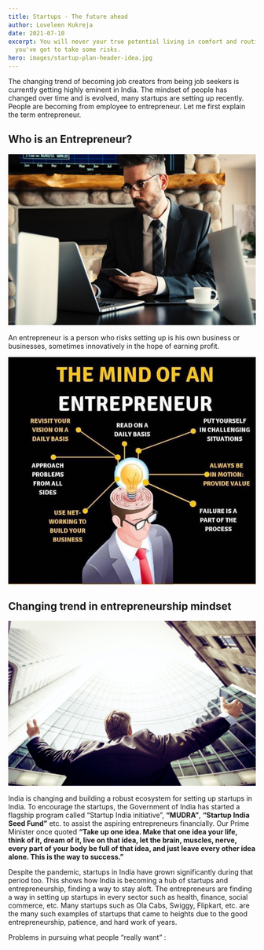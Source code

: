 ```yaml
---
title: Startups - The future ahead
author: Loveleen Kukreja
date: 2021-07-10
excerpt: You will never your true potential living in comfort and routine,
  you've got to take some risks.
hero: images/startup-plan-header-idea.jpg
---
```

The changing trend of becoming job creators from being job seekers is currently getting highly eminent in India. The mindset of people has changed over time and is evolved, many startups are setting up recently. People are becoming from employee to entrepreneur. Let me first explain the term entrepreneur.

## Who is an Entrepreneur?

![An entrepreneur in a formal attire](images/entrepreneur-man-in-formal-attire.jpg "An entrepreneur in a formal attire")

An entrepreneur is a person who risks setting up is his own business or businesses, sometimes innovatively in the hope of earning profit.

![The mind of an entrepreneur](images/the-mind-of-an-entrepreneur.jpg "The mind of an entrepreneur")

## Changing trend in entrepreneurship mindset

![Failure is the first step towards success](images/failure-is-the-first-step-towards-success.jpg "Failure is the first step towards success")

India is changing and building a robust ecosystem for setting up startups in India. To encourage the startups, the Government of India has started a flagship program called “Startup India initiative”, **“MUDRA”**, **“Startup India Seed Fund”** etc. to assist the aspiring entrepreneurs financially. Our Prime Minister once quoted **“Take up one idea. Make that one idea your life, think of it, dream of it, live on that idea, let the brain, muscles, nerve, every part of your body be full of that idea, and just leave every other idea alone. This is the way to success.”**

Despite the pandemic, startups in India have grown significantly during that period too. This shows how India is becoming a hub of startups and entrepreneurship, finding a way to stay aloft. The entrepreneurs are finding a way in setting up startups in every sector such as health, finance, social commerce, etc. Many startups such as Ola Cabs, Swiggy, Flipkart, etc. are the many such examples of startups that came to heights due to the good entrepreneurship, patience, and hard work of years. 

Problems in pursuing what people “really want” :